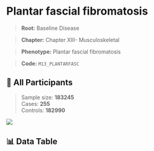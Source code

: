 # Plantar fascial fibromatosis

> **Root:** Baseline Disease  

> **Chapter:** Chapter XIII- Musculoskeletal  

> **Phenotype:** Plantar fascial fibromatosis  

> **Code:** `M13_PLANTARFASC`

## 🧪 All Participants  
> Sample size: **183245**  
> Cases: **255**  
> Controls: **182990**
<img src="/Sensitive/Figures/ALL/Incidence/M13_PLANTARFASC.png"/>

## 📊 Data Table
<CsvTableMRF src="/Sensitive/Data/ALL/Incidence/COX_M13_PLANTARFASC.csv"/>

